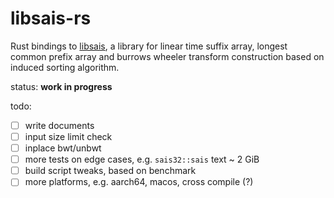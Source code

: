 libsais-rs
==========

Rust bindings to [libsais](https://github.com/IlyaGrebnov/libsais), a library for linear time suffix array,
longest common prefix array and burrows wheeler transform construction
based on induced sorting algorithm.

status: **work in progress**

todo:

* [ ] write documents
* [ ] input size limit check
* [ ] inplace bwt/unbwt
* [ ] more tests on edge cases, e.g. `sais32::sais` text ~ 2 GiB
* [ ] build script tweaks, based on benchmark
* [ ] more platforms, e.g. aarch64, macos, cross compile (?)
